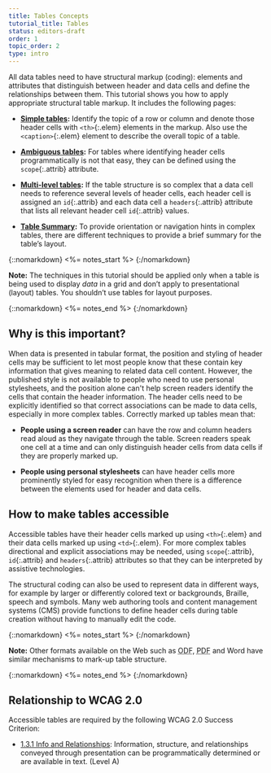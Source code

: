 ```yaml
---
title: Tables Concepts
tutorial_title: Tables
status: editors-draft
order: 1
topic_order: 2
type: intro
---
```


All data tables need to have structural markup (coding): elements and attributes that distinguish between header and data cells and define the relationships between them. This tutorial shows you how to apply appropriate structural table markup. It includes the following pages:

-   **[Simple tables](simple.html):** Identify the topic of a row or column and denote those header cells with `<th>`{:.elem} elements in the markup. Also use the `<caption>`{:.elem} element to describe the overall topic of a table.

-   **[Ambiguous tables](ambiguous.html):** For tables where identifying header cells programmatically is not that easy, they can be defined using the `scope`{:.attrib} attribute.

-   **[Multi-level tables](multi-level.html):** If the table structure is so complex that a data cell needs to reference several levels of header cells, each header cell is assigned an `id`{:.attrib} and each data cell a `headers`{:.attrib} attribute that lists all relevant header cell `id`{:.attrib} values.

-   **[Table Summary](summary.html):** To provide orientation or navigation hints in complex tables, there are different techniques to provide a brief summary for the table’s layout.

{::nomarkdown}
<%= notes_start %>
{:/nomarkdown}

**Note:** The techniques in this tutorial should be applied only when a table is being used to display _data_ in a grid and don’t apply to presentational (layout) tables. You shouldn’t use tables for layout purposes.

{::nomarkdown}
<%= notes_end %>
{:/nomarkdown}


## Why is this important?

When data is presented in tabular format, the position and styling of header cells may be sufficient to let most people know that these contain key information that gives meaning to related data cell content. However, the published style is not available to people who need to use personal stylesheets, and the position alone can't help screen readers identify the cells that contain the header information. The header cells need to be explicitly identified so that correct associations can be made to data cells, especially in more complex tables. Correctly marked up tables mean that:

-   **People using a screen reader** can have the row and column headers read aloud as they navigate through the table. Screen readers speak one cell at a time and can only distinguish header cells from data cells if they are properly marked up.

-   **People using personal stylesheets** can have header cells more prominently styled for easy recognition when there is a difference between the elements used for header and data cells.

## How to make tables accessible

Accessible tables have their header cells marked up using `<th>`{:.elem} and their data cells marked up using `<td>`{:.elem}. For more complex tables directional and explicit associations may be needed, using `scope`{:.attrib}, `id`{:.attrib} and `headers`{:.attrib} attributes so that they can be interpreted by assistive technologies.

 The structural coding can also be used to represent data in different ways, for example by larger or differently colored text or backgrounds, Braille, speech and symbols. Many web authoring tools and content management systems (CMS) provide functions to define header cells during table creation without having to manually edit the code.

{::nomarkdown}
<%= notes_start %>
{:/nomarkdown}

**Note:** Other formats available on the Web such as <abbr title="Open Document Format">ODF</abbr>, <abbr title="Portable Document Format">PDF</abbr> and Word have similar mechanisms to mark-up table structure.

{::nomarkdown}
<%= notes_end %>
{:/nomarkdown}


## Relationship to WCAG 2.0

Accessible tables are required by the following WCAG 2.0 Success Criterion:

-   [1.3.1 Info and Relationships](http://www.w3.org/WAI/WCAG20/quickref/#qr-content-structure-separation-programmatic): Information, structure, and relationships conveyed through presentation can be programmatically determined or are available in text. (Level A)

